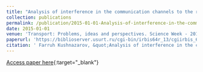 ```yaml
---
title: "Analysis of interference in the communication channels to the real speed of data transmission"
collection: publications
permalink: /publication/2015-01-01-Analysis-of-interference-in-the-communication-channels-to-the-real-speed-of-data-transmission
date: 2015-01-01
venue: 'Transport: Problems, ideas and perspectives. Science Week - 2015'
paperurl: 'https://biblioserver.usurt.ru/cgi-bin/irbis64r_13/cgiirbis_64.exe?LNG=en&C21COM=S&I21DBN=TFZHT&P21DBN=TFZHT&S21FMT=infow_wh&S21ALL=&Z21ID=&S21SRW=&S21SRD=&S21STN=1&S21REF=1131010&S21CNR=20&FT_REQUEST=%D0%90%D0%BD%D0%B0%D0%BB%D0%B8%D0%B7%20%D0%B2%D0%BB%D0%B8%D1%8F%D0%BD%D0%B8%D1%8F%20%D0%BF%D0%BE%D0%BC%D0%B5%D1%85%20%D0%B2%20%D0%BA%D0%B0%D0%BD%D0%B0%D0%BB%D0%B0%D1%85%20%D1%81%D0%B2%D1%8F%D0%B7%D0%B8%20%D0%BD%D0%B0%20%D1%80%D0%B5%D0%B0%D0%BB%D1%8C%D0%BD%D1%83%D1%8E%20%D1%81%D0%BA%D0%BE%D1%80%D0%BE%D1%81%D1%82%D1%8C%20%D0%BF%D0%B5%D1%80%D0%B5%D0%B4%D0%B0%D1%87%D0%B8%20%D0%B4%D0%B0%D0%BD%D0%BD%D1%8B%D1%85%20%D0%BA%D1%83%D1%88%D0%BD%D0%B0%D0%B7%D0%B0%D1%80%D0%BE%D0%B2&FT_PREFIX=K%3D'
citation: ' Farruh Kushnazarov, &quot;Analysis of interference in the communication channels to the real speed of data transmission.&quot; Transport: Problems, ideas and perspectives. Science Week - 2015, 2015.'
---
```

[Access paper here](https://biblioserver.usurt.ru/cgi-bin/irbis64r_13/cgiirbis_64.exe?LNG=en&C21COM=S&I21DBN=TFZHT&P21DBN=TFZHT&S21FMT=infow_wh&S21ALL=&Z21ID=&S21SRW=&S21SRD=&S21STN=1&S21REF=1131010&S21CNR=20&FT_REQUEST=%D0%90%D0%BD%D0%B0%D0%BB%D0%B8%D0%B7%20%D0%B2%D0%BB%D0%B8%D1%8F%D0%BD%D0%B8%D1%8F%20%D0%BF%D0%BE%D0%BC%D0%B5%D1%85%20%D0%B2%20%D0%BA%D0%B0%D0%BD%D0%B0%D0%BB%D0%B0%D1%85%20%D1%81%D0%B2%D1%8F%D0%B7%D0%B8%20%D0%BD%D0%B0%20%D1%80%D0%B5%D0%B0%D0%BB%D1%8C%D0%BD%D1%83%D1%8E%20%D1%81%D0%BA%D0%BE%D1%80%D0%BE%D1%81%D1%82%D1%8C%20%D0%BF%D0%B5%D1%80%D0%B5%D0%B4%D0%B0%D1%87%D0%B8%20%D0%B4%D0%B0%D0%BD%D0%BD%D1%8B%D1%85%20%D0%BA%D1%83%D1%88%D0%BD%D0%B0%D0%B7%D0%B0%D1%80%D0%BE%D0%B2&FT_PREFIX=K%3D){:target="_blank"}
